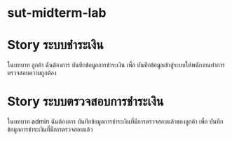 # sut-midterm-lab
<h1>Story ระบบชำระเงิน</h1>
<p>
ในบทบาท  ลูกค้า
ฉันต้องการ  บันทึกข้อมูลการชำระเงิน
เพื่อ       บันทึกข้อมูลเข้าสู่ระบบให้พนักงานทำการตรวจสอบความถูกต้อง
</p>

<h1>Story ระบบตรวจสอบการชำระเงิน</h1>
<p>
ในบทบาท   admin
ฉันต้องการ   บันทึกข้อมูลการชำระเงินที่มีการตรวจสอบแล้วของลูกค้า
เพื่อ        บันทึกข้อมูลการชำระเงินที่มีการตรวจสอบแล้ว
</p>